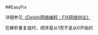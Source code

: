 ##EasyFix

详细参见[《Delphi网络编程：FIX网络协议》](http://www.xumenger.com/delphi-network-fix-20161221/)

在解析重复组时，顺序是从1而不是从0开始的

